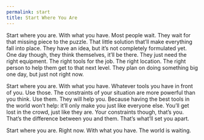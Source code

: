 ```yaml
---
permalink: start
title: Start Where You Are
---
```


Start where you are. With what you have. Most people wait. They wait for that missing piece to the puzzle. That little solution that’ll make everything fall into place. They have an idea, but it’s not completely formulated yet. One day though, they think themselves, it’ll be there. They just need the right equipment. The right tools for the job. The right location. The right person to help them get to that next level. They plan on doing something big one day, but just not right now.

Start where you are. With what you have.  Whatever tools you have in front of you. Use those. The constraints of your situation are more powerful than you think. Use them. They will help you. Because having the best tools in the world won’t help: it’ll only make you just like everyone else. You’ll get lost in the crowd, just like they are. Your constraints though, that’s you. That’s the difference between you and them. That’s what’ll set you apart.

Start where you are. Right now. With what you have. The world is waiting.
